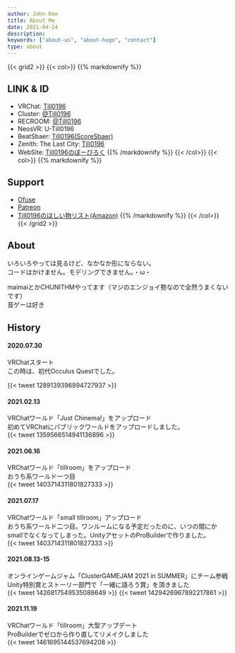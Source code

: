 ```yaml
---
author: John Doe
title: About Me
date: 2021-04-24
description:
keywords: ["about-us", "about-hugo", "contact"]
type: about
---
```


{{< grid2 >}}
{{< col>}}
{{% markdownify %}}
## LINK & ID
* VRChat: [Till0196](https://vrchat.com/home/user/usr_7feccf59-86e7-4b6d-8d58-493e97244309)
* Cluster: [@Till0196](https://cluster.mu/u/Till0196) 
* RECROOM: [@Till0196](https://rec.net/user/Till0196)
* NeosVR: U-Till0196
* BeatSbaer: [Till0196(ScoreSbaer)](https://scoresaber.com/u/76561198318772136)
* Zenith: The Last City: [Till0196](https://skywave.zenithmmo.com/user/till0196)
* WebSite: [Till0196のぼーびろく](https://till0196.com)
{{% /markdownify %}}
{{< /col>}}
{{< col>}}
{{% markdownify %}}
## Support
* [Ofuse](https://ofuse.me/till0196)
* [Patreon](https://www.patreon.com/till0196)
* [Till0196のほしい物リスト(Amazon)](https://www.amazon.co.jp/hz/wishlist/ls/3NX3Q6YO9LKK6?ref_=wl_share?tag=till019606b-22?tag=till019606b-22)
{{% /markdownify %}}
{{< /col>}}
{{< /grid2 >}}

## About
いろいろやっては見るけど、なかなか形にならない。  
コードはかけません。モデリングできません。・ω・  

maimaiとかCHUNITHMやってます（マジのエンジョイ勢なので全然うまくないです）  
音ゲーは好き


## History
#### 2020.07.30 
  VRChatスタート  
  この時は、初代Occulus Questでした。
  
  {{< tweet 1289139396994727937 >}}

#### 2021.02.13
  VRChatワールド「Just Chinema!」をアップロード  
  初めてVRChatにパブリックワールドをアップロードしました。  
  {{< tweet 1359566514941136896 >}}

#### 2021.06.16
  VRChatワールド「tillroom」をアップロード  
  おうち系ワールド一つ目  
  {{< tweet 1403714311801827333 >}}

#### 2021.07.17
  VRChatワールド「small tillroom」アップロード  
  おうち系ワールド二つ目。ワンルームになる予定だったのに、いつの間にかsmallでなくなってしまった。UnityアセットのProBuilderで作りました。  
  {{< tweet 1403714311801827333 >}}

#### 2021.08.13-15
  オンラインゲームジャム「ClusterGAMEJAM 2021 in SUMMER」にチーム参戦  
  Unity特別賞とストーリー部門で「一緒に語ろう賞」を頂きました  
  {{< tweet 1426817549535088649 >}}
  {{< tweet 1429426967892217861 >}}

#### 2021.11.19
  VRChatワールド「tillroom」大型アップデート  
  ProBuilderでゼロから作り直してリメイクしました  
  {{< tweet 1461695144537694208 >}}